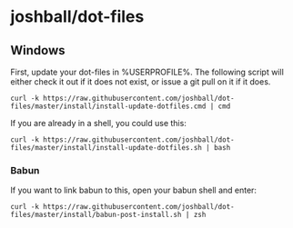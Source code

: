 # joshball/dot-files


## Windows

First, update your dot-files in %USERPROFILE%. The following script will either check it out if it does not exist,
or issue a git pull on it if it does.

	curl -k https://raw.githubusercontent.com/joshball/dot-files/master/install/install-update-dotfiles.cmd | cmd
	
If you are already in a shell, you could use this:	
	
	curl -k https://raw.githubusercontent.com/joshball/dot-files/master/install/install-update-dotfiles.sh | bash


### Babun

If you want to link babun to this, open your babun shell and enter:

	curl -k https://raw.githubusercontent.com/joshball/dot-files/master/install/babun-post-install.sh | zsh



